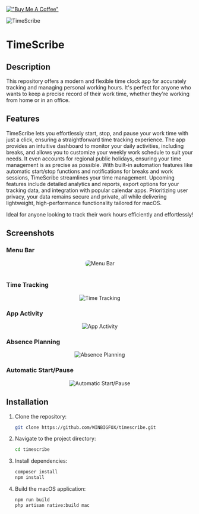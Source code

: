 [!["Buy Me A Coffee"](https://www.buymeacoffee.com/assets/img/custom_images/orange_img.png)](https://www.buymeacoffee.com/kc7qv2k6jqr)

<img style="max-width: 120px" alt="TimeScribe" src="https://github.com/WINBIGFOX/Stempeluhr/blob/main/.github/images/icon.png?raw=true">

# TimeScribe

## Description

This repository offers a modern and flexible time clock app for accurately tracking and managing personal working hours. It's perfect for anyone who wants to keep a precise record of their work time, whether they're working from home or in an office.

## Features

TimeScribe lets you effortlessly start, stop, and pause your work time with just a click, ensuring a straightforward time tracking experience. The app provides an intuitive dashboard to monitor your daily activities, including breaks, and allows you to customize your weekly work schedule to suit your needs. It even accounts for regional public holidays, ensuring your time management is as precise as possible. With built-in automation features like automatic start/stop functions and notifications for breaks and work sessions, TimeScribe streamlines your time management. Upcoming features include detailed analytics and reports, export options for your tracking data, and integration with popular calendar apps. Prioritizing user privacy, your data remains secure and private, all while delivering lightweight, high-performance functionality tailored for macOS.

Ideal for anyone looking to track their work hours efficiently and effortlessly!

## Screenshots

### Menu Bar

<p align="center">
<picture >
  <source media="(prefers-color-scheme: dark)" srcset="https://github.com/WINBIGFOX/Stempeluhr/blob/main/.github/images/menubar.png?raw=true">
  <img style="border-radius: 10px; max-width: 380px" alt="Menu Bar" src="https://github.com/WINBIGFOX/Stempeluhr/blob/main/.github/images/menubarLight.png?raw=true">
</picture>
<br/>
<br/>
</p>

### Time Tracking

<p align="center">
<picture>
  <source media="(prefers-color-scheme: dark)" srcset="https://github.com/WINBIGFOX/Stempeluhr/blob/main/.github/images/dayview_en_dark.webp?raw=true">
  <img alt="Time Tracking" src="https://github.com/WINBIGFOX/Stempeluhr/blob/main/.github/images/dayview_en_light.webp?raw=true">
</picture>
</p>

### App Activity

<p align="center">
<picture >
  <source media="(prefers-color-scheme: dark)" srcset="https://github.com/WINBIGFOX/Stempeluhr/blob/main/.github/images/app_activity_en_dark.webp?raw=true">
  <img alt="App Activity" src="https://github.com/WINBIGFOX/Stempeluhr/blob/main/.github/images/app_activity_en_light.webp?raw=true">
</picture>
</p>

### Absence Planning

<p align="center">
<picture >
  <source media="(prefers-color-scheme: dark)" srcset="https://github.com/WINBIGFOX/Stempeluhr/blob/main/.github/images/absences_en_dark.webp?raw=true">
  <img alt="Absence Planning" src="https://github.com/WINBIGFOX/Stempeluhr/blob/main/.github/images/absences_en_light.webp?raw=true">
</picture>
</p>

### Automatic Start/Pause

<p align="center">
<picture >
  <source media="(prefers-color-scheme: dark)" srcset="https://github.com/WINBIGFOX/Stempeluhr/blob/main/.github/images/start_break_en_dark.webp?raw=true">
  <img alt="Automatic Start/Pause" src="https://github.com/WINBIGFOX/Stempeluhr/blob/main/.github/images/start_break_en_light.webp?raw=true">
</picture>
</p>

## Installation

1. Clone the repository:
    ```bash
    git clone https://github.com/WINBIGFOX/timescribe.git
    ```
2. Navigate to the project directory:
    ```bash
    cd timescribe
    ```
3. Install dependencies:
    ```bash
    composer install
    npm install
    ```
4. Build the macOS application:
    ```bash
    npm run build
    php artisan native:build mac
    ```

